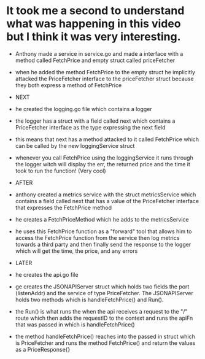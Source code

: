 



# It took me a second to understand what was happening in this video but I think it was very interesting.

- Anthony made a service in service.go and made a interface with a method called FetchPrice and  empty struct called priceFetcher
- when he added the method FetchPrice to the empty struct he implicitly attacked the PriceFetcher interface to the priceFetcher struct because they both express a method of FetchPrice

- NEXT 
- he created the logging.go file which contains a logger
- the logger has a struct with a field called next which contains a PriceFetcher interface as the type expressing the next field
- this means that next has a method attacked to it called FetchPrice which can be called by the new loggingService struct
- whenever you call FetchPrice using the loggingService it runs through the logger witch will display the err, the returned price and the time it took to run the function! (Very cool)

- AFTER 
- anthony created a metrics service with the struct metricsService which contains a field called next that has a value of the PriceFetcher interface that expresses the FetchPrice method
- he creates a FetchPriceMethod which he adds to the metricsService 
- he uses this FetchPrice function as a "forward" tool that allows him to access the FetchPrice function from the service then log metrics towards a third party and then finally send the response to the logger which will get the time, the price, and any errors

- LATER
- he creates the api.go file
- ge creates the JSONAPIServer struct which holds two fields the port (listenAddr) and the service of type PriceFetcher. The JSONAPIServer holds two methods which is handleFetchPrice() and Run().
- the Run() is what runs the when the api receives a request to the "/" route which then adds the requestID to the context and runs the apiFn that was passed in which is handleFetchPrice()
- the method handleFetchPrice() reaches into the passed in struct which is PriceFetcher and runs the method FetchPrice() and return the values as a PriceResponse{}